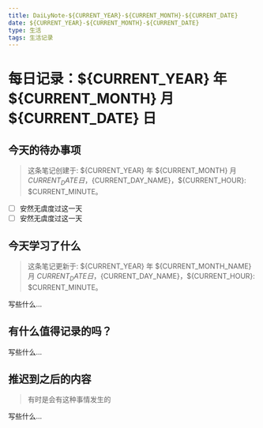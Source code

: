 ```yaml
---
title: DaiLyNote-${CURRENT_YEAR}-${CURRENT_MONTH}-${CURRENT_DATE}
date: ${CURRENT_YEAR}-${CURRENT_MONTH}-${CURRENT_DATE}
type: 生活
tags: 生活记录
---
```


# 每日记录：${CURRENT_YEAR} 年 ${CURRENT_MONTH} 月 ${CURRENT_DATE} 日

## 今天的待办事项

> 这条笔记创建于: ${CURRENT_YEAR} 年 ${CURRENT_MONTH} 月 ${CURRENT_DATE} 日，${CURRENT_DAY_NAME}，${CURRENT_HOUR}: $CURRENT_MINUTE。

- [ ] 安然无虞度过这一天
- [ ] 安然无虞度过这一天

## 今天学习了什么

> 这条笔记更新于: ${CURRENT_YEAR} 年 ${CURRENT_MONTH_NAME} 月 ${CURRENT_DATE} 日，${CURRENT_DAY_NAME}，${CURRENT_HOUR}: $CURRENT_MINUTE。

写些什么...

## 有什么值得记录的吗？

写些什么...

## 推迟到之后的内容

> 有时是会有这种事情发生的

写些什么...
